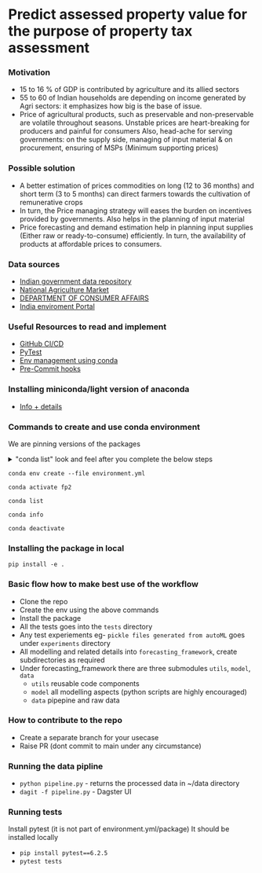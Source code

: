 # 
# Predict assessed property value  for the purpose of property tax assessment


### Motivation 
- 15 to 16 % of GDP is contributed by agriculture and its allied sectors
- 55 to 60 of Indian households are depending on income generated by Agri sectors: it emphasizes how big is the base of issue.
- Price of agricultural products, such as preservable and non-preservable are volatile throughout seasons. Unstable prices are heart-breaking for producers and painful for consumers  Also, head-ache for serving governments: on the supply side, managing of input material & on procurement, ensuring of MSPs (Minimum supporting prices)

### Possible solution
 - A better estimation of prices commodities on long (12 to 36 months) and short term 
   (3 to 5 months) can direct farmers towards the cultivation of remunerative crops 
 - In turn, the Price managing strategy will eases the burden on incentives provided by 
   governments. Also helps in the planning of input material
 -  Price forecasting and demand estimation help in planning input supplies (Either raw 
    or ready-to-consume) efficiently. In turn, the availability of products at affordable prices
    to consumers. 

### Data sources
- [Indian government data repository](data.gov.in)
- [National Agriculture Market](https://agmarknet.gov.in/)
- [DEPARTMENT OF CONSUMER AFFAIRS](https://fcainfoweb.nic.in/Reports/Report_Menu_Web.aspx)
- [India enviroment Portal](http://www.indiaenvironmentportal.org.in/media/iep/infographics/Rainfall%20in%20India/112%20years%20of%20rainfall.html)



### Useful Resources to read and implement
- [GitHub CI/CD](https://resources.github.com/ci-cd/)
- [PyTest](https://realpython.com/pytest-python-testing/)
- [Env management using conda](https://towardsdatascience.com/manage-your-python-virtual-environment-with-conda-a0d2934d5195)
- [Pre-Commit hooks](https://pre-commit.com/)

### Installing miniconda/light version of anaconda 
- [Info + details](https://docs.conda.io/en/latest/miniconda.html)

### Commands to create and use conda environment
We are pinning versions of the packages
<details>
  <summary> "conda list" look and feel after you complete the below steps </summary>
  
  ```python

# Name                    Version                   Build  Channel
appdirs                   1.4.4              pyh9f0ad1d_0    conda-forge
attrs                     21.4.0             pyhd8ed1ab_0    conda-forge
brotli                    1.0.9                h3422bc3_6    conda-forge
brotli-bin                1.0.9                h3422bc3_6    conda-forge
brotlipy                  0.7.0           py38hea4295b_1003    conda-forge
ca-certificates           2021.10.8            h4653dfc_0    conda-forge
certifi                   2021.10.8        py38h10201cd_1    conda-forge
cffi                      1.15.0           py38hc67bbb8_0    conda-forge
cfgv                      3.3.1              pyhd8ed1ab_0    conda-forge
charset-normalizer        2.0.9              pyhd8ed1ab_0    conda-forge
cryptography              36.0.1           py38h10d4710_0    conda-forge
cycler                    0.11.0             pyhd8ed1ab_0    conda-forge
distlib                   0.3.4              pyhd8ed1ab_0    conda-forge
editdistance-s            1.0.0            py38h1670459_2    conda-forge
filelock                  3.4.2              pyhd8ed1ab_0    conda-forge
fonttools                 4.28.5           py38hea4295b_0    conda-forge
freetype                  2.10.4               h17b34a0_1    conda-forge
identify                  2.3.7              pyhd8ed1ab_0    conda-forge
idna                      3.1                pyhd3deb0d_0    conda-forge
iniconfig                 1.1.1              pyh9f0ad1d_0    conda-forge
jbig                      2.1               h3422bc3_2003    conda-forge
joblib                    1.1.0              pyhd8ed1ab_0    conda-forge
jpeg                      9d                   h27ca646_0    conda-forge
kiwisolver                1.3.2            py38h1670459_1    conda-forge
lcms2                     2.12                 had6a04f_0    conda-forge
lerc                      3.0                  hbdafb3b_0    conda-forge
libblas                   3.9.0           12_osxarm64_openblas    conda-forge
libbrotlicommon           1.0.9                h3422bc3_6    conda-forge
libbrotlidec              1.0.9                h3422bc3_6    conda-forge
libbrotlienc              1.0.9                h3422bc3_6    conda-forge
libcblas                  3.9.0           12_osxarm64_openblas    conda-forge
libcxx                    12.0.1               h168391b_0    conda-forge
libdeflate                1.8                  h3422bc3_0    conda-forge
libffi                    3.4.2                h3422bc3_5    conda-forge
libgfortran               5.0.0.dev0      11_0_1_hf114ba7_23    conda-forge
libgfortran5              11.0.1.dev0         hf114ba7_23    conda-forge
liblapack                 3.9.0           12_osxarm64_openblas    conda-forge
libopenblas               0.3.18          openmp_h5dd58f0_0    conda-forge
libpng                    1.6.37               hf7e6567_2    conda-forge
libtiff                   4.3.0                h74060c4_2    conda-forge
libwebp-base              1.2.1                h3422bc3_0    conda-forge
libzlib                   1.2.11            hee7b306_1013    conda-forge
llvm-openmp               12.0.1               hf3c4609_1    conda-forge
lz4-c                     1.9.3                hbdafb3b_1    conda-forge
matplotlib                3.5.1            py38h150bfb4_0    conda-forge
matplotlib-base           3.5.1            py38hb140015_0    conda-forge
more-itertools            8.12.0             pyhd8ed1ab_0    conda-forge
munkres                   1.1.4              pyh9f0ad1d_0    conda-forge
ncurses                   6.2                  h9aa5885_4    conda-forge
nodeenv                   1.6.0              pyhd8ed1ab_0    conda-forge
numpy                     1.21.5           py38hb29071a_0    conda-forge
olefile                   0.46               pyh9f0ad1d_1    conda-forge
openjpeg                  2.4.0                h062765e_1    conda-forge
openssl                   1.1.1l               h3422bc3_0    conda-forge
packaging                 21.3               pyhd8ed1ab_0    conda-forge
pandas                    1.3.5            py38h3777fb4_0    conda-forge
patsy                     0.5.2              pyhd8ed1ab_0    conda-forge
pillow                    8.4.0            py38h02acf36_0    conda-forge
pip                       21.3.1             pyhd8ed1ab_0    conda-forge
pluggy                    1.0.0            py38h10201cd_2    conda-forge
pre-commit                2.16.0           py38h10201cd_0    conda-forge
py                        1.11.0             pyh6c4a22f_0    conda-forge
pycparser                 2.21               pyhd8ed1ab_0    conda-forge
pyopenssl                 21.0.0             pyhd8ed1ab_0    conda-forge
pyparsing                 3.0.6              pyhd8ed1ab_0    conda-forge
pysocks                   1.7.1            py38h10201cd_4    conda-forge
pytest                    6.2.5            py38h10201cd_1    conda-forge
python                    3.8.12          hab31e5c_2_cpython    conda-forge
python-dateutil           2.8.2              pyhd8ed1ab_0    conda-forge
python_abi                3.8                      2_cp38    conda-forge
pytz                      2021.3             pyhd8ed1ab_0    conda-forge
pyyaml                    6.0              py38hea4295b_3    conda-forge
readline                  8.1                  hedafd6a_0    conda-forge
requests                  2.26.0             pyhd8ed1ab_1    conda-forge
scikit-learn              1.0.2            py38h2cd4032_0    conda-forge
scipy                     1.7.3            py38hd0c9ec0_0    conda-forge
seaborn                   0.11.2               hd8ed1ab_0    conda-forge
seaborn-base              0.11.2             pyhd8ed1ab_0    conda-forge
setuptools                60.1.1           py38h10201cd_0    conda-forge
six                       1.16.0             pyh6c4a22f_0    conda-forge
sqlite                    3.37.0               h72a2b83_0    conda-forge
statsmodels               0.13.1           py38h691f20f_0    conda-forge
threadpoolctl             3.0.0              pyh8a188c0_0    conda-forge
tk                        8.6.11               he1e0b03_1    conda-forge
toml                      0.10.2             pyhd8ed1ab_0    conda-forge
tornado                   6.1              py38hea4295b_2    conda-forge
unicodedata2              14.0.0           py38hea4295b_0    conda-forge
urllib3                   1.26.7             pyhd8ed1ab_0    conda-forge
virtualenv                20.4.7           py38h10201cd_1    conda-forge
wheel                     0.37.1             pyhd8ed1ab_0    conda-forge
xz                        5.2.5                h642e427_1    conda-forge
yaml                      0.2.5                h642e427_0    conda-forge
zlib                      1.2.11            hee7b306_1013    conda-forge
zstd                      1.5.1                h861e0a7_0    conda-forge
  ```
  
</details>

```shell
conda env create --file environment.yml
```
```shell
conda activate fp2
```
```shell
conda list
```
```shell
conda info
```
```shell
conda deactivate
```
### Installing the package in local 
```shell
pip install -e .
```

### Basic flow how to make best use of the workflow
- Clone the repo
- Create the env using the above commands 
- Install the package 
- All the tests goes into the `tests` directory 
- Any test experiements eg- `pickle files generated from autoML` goes under `experiments` directory
- All modelling and related details into `forecasting_framework`, create subdirectories as required 
- Under forecasting_framework there are three submodules `utils`, `model`, `data` 
  - `utils` reusable code components
  - `model` all modelling aspects (python scripts are highly encouraged)
  - `data` pipepine and raw data

### How to contribute to the repo
- Create a separate branch for your usecase 
- Raise PR (dont commit to main under any circumstance)

### Running the data pipline 
- `python pipeline.py` - returns the processed data in ~/data directory
- `dagit -f pipeline.py` - Dagster UI

### Running tests
Install pytest (it is not part of environment.yml/package)
It should be installed locally
- `pip install pytest==6.2.5`
- `pytest tests`

